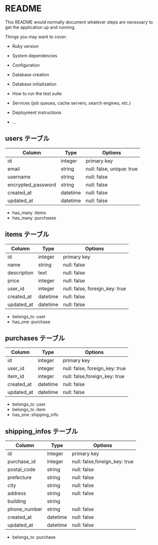 # README

This README would normally document whatever steps are necessary to get the
application up and running.

Things you may want to cover:

* Ruby version

* System dependencies

* Configuration

* Database creation

* Database initialization

* How to run the test suite

* Services (job queues, cache servers, search engines, etc.)

* Deployment instructions

* ...
## users テーブル

| Column             | Type     | Options                  |
| ------------------ | -------- | ------------------------ |
| id                 | integer  | primary key              |
| email              | string   | null: false, unique: true|
| username           | string   | null: false              |
| encrypted_password | string   | null: false              |
| created_at         | datetime | null: false              |
| updated_at         | datetime | null: false              |

- has_many :items
- has_many :purchases

## items テーブル

| Column      | Type       | Options                       |
| ----------- | ---------- | ----------------------------- |
| id          | integer    | primary key                   |
| name        | string     | null: false                   |
| description | text       | null: false                   |
| price       | integer    | null: false                   |
| user_id     | integer    | null: false, foreign_key: true|
| created_at  | datetime   | null: false                   |
| updated_at  | datetime   | null: false                   |

- belongs_to :user
- has_one    :purchase

## purchases テーブル

| Column      | Type       | Options                       |
| ----------- | ---------- | ----------------------------- |
| id          | integer    | primary key                   |
| user_id     | integer    | null: false, foreign_key: true|
| item_id     | integer    | null: false,foreign_key: true |
| created_at  | datetime   | null: false                   |
| updated_at  | datetime   | null: false                   |

- belongs_to :user
- belongs_to :item
- has_one    :shipping_info

## shipping_infos テーブル

| Column      | Type       | Options                       |
| ----------- | ---------- | ----------------------------- |
| id          | integer    | primary key                   |
| purchase_id | integer    | null: false,foreign_key: true |
| postal_code | string     | null: false                   |
| prefecture  | string     | null: false                   |
| city        | string     | null: false                   |
| address     | string     | null: false                   |
| building    | string     |                               |
| phone_number| string     | null: false                   |
| created_at  | datetime   | null: false                   |
| updated_at  | datetime   | null: false                   |

- belongs_to :purchase